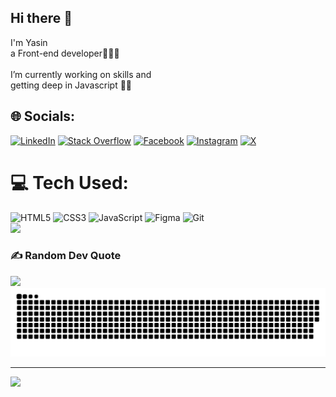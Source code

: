 ## Hi there 👋
I'm Yasin<br>a Front-end developer👨🏻‍💻<br><br> I’m currently working on skills and <br> getting deep in Javascript 🔭🌱


## 🌐 Socials:
 [![LinkedIn](https://img.shields.io/badge/LinkedIn-%230077B5.svg?logo=linkedin&logoColor=white)](https://linkedin.com/in/yasinmirnia) [![Stack Overflow](https://img.shields.io/badge/-Stackoverflow-FE7A16?logo=stack-overflow&logoColor=white)](https://stackoverflow.com/users/23317418)
 [![Facebook](https://img.shields.io/badge/Facebook-%231877F2.svg?logo=Facebook&logoColor=white)](https://facebook.com/ya3in.mirnia) [![Instagram](https://img.shields.io/badge/Instagram-%23E4405F.svg?logo=Instagram&logoColor=white)](https://instagram.com/yasinmirnia_) [![X](https://img.shields.io/badge/X-black.svg?logo=X&logoColor=white)](https://x.com/YasinMirnia) 

# 💻 Tech Used:
![HTML5](https://img.shields.io/badge/html5-%23E34F26.svg?style=for-the-badge&logo=html5&logoColor=white) ![CSS3](https://img.shields.io/badge/css3-%231572B6.svg?style=for-the-badge&logo=css3&logoColor=white) ![JavaScript](https://img.shields.io/badge/javascript-%23323330.svg?style=for-the-badge&logo=javascript&logoColor=%23F7DF1E) ![Figma](https://img.shields.io/badge/figma-%23F24E1E.svg?style=for-the-badge&logo=figma&logoColor=white) ![Git](https://img.shields.io/badge/git-%23F05033.svg?style=for-the-badge&logo=git&logoColor=white)
</br>
![](https://github-readme-stats.vercel.app/api/top-langs/?username=YasinMirnia&theme=holi&hide_border=true&include_all_commits=true&count_private=false&layout=compact)

### ✍️ Random Dev Quote
![](https://quotes-github-readme.vercel.app/api?type=horizontal&theme=radical)<br/>
<img alt="github contribution snake animation" src="https://github.com/SamaneYaghoobi/SamaneYaghoobi/blob/output/github-contribution-grid-snake.svg">

---
[![](https://visitcount.itsvg.in/api?id=YasinMirnia&icon=0&color=0)](https://visitcount.itsvg.in)

<!-- Proudly created with GPRM ( https://gprm.itsvg.in ) -->
